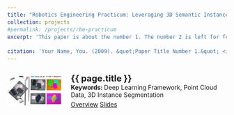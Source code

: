 ```yaml
---
title: "Robotics Engineering Practicum: Leveraging 3D Semantic Instance Segmentation for Robot Manipulation Task"
collection: projects
#permalink: /projects/rbe-practicum
excerpt: 'This paper is about the number 1. The number 2 is left for future work.'

citation: 'Your Name, You. (2009). &quot;Paper Title Number 1.&quot; <i>Journal 1</i>. 1(1).'
---
```


<div style="display:flex">
  <div style="display:inline; float:left; width:25%; margin-right:20px">
    <p style="text-align:left">
      <img src="/images/Projects/4-RBE-Practicum/RBE-Practicum.png" class="preview rounded z-depth-1" width="100%" style="max-width:300px" alignment="center"><br> 
    </p>
  </div>
  <div id="rbe-practicum" class="col-sm-9" style="flex:2.9">
    <div class="title" style="margin-top:11px">
      <papertitle style="font-size:20px">
        <b>{{ page.title }}</b>
      </papertitle>
    </div> 
    <div class="interval keywords"> 
      <b>Keywords: </b>Deep Learning Framework, Point Cloud Data, 3D Instance Segmentation
    </div> 
    <div class="links interval" style="padding-top:5px"> 
      <a href="https://www.cs.cmu.edu/%7Esige/" class="btn btn-sm z-depth-0" role="button" target="_blank" rel="noopener noreferrer">Overview</a> 
      <a href="https://www.cs.cmu.edu/%7Esige/resources/slides.key" class="btn btn-sm z-depth-0" role="button" target="_blank" rel="noopener noreferrer">Slides</a> 
      <!-- 
        <iframe src="https://ghbtns.com/github-btn.html?user=lmxyy&amp;repo=sige&amp;type=star&amp;count=true" frameborder="0" scrolling="0" width="150" height="20" title="GitHub"></iframe> 
      -->
    </div> 
  </div>
</div>

